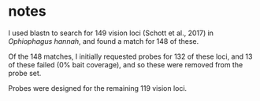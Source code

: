 # notes
I used blastn to search for 149 vision loci (Schott et al., 2017) in *Ophiophagus hannah*, and found a match for 148 of these.

Of the 148 matches, I initially requested probes for 132 of these loci, and 13 of these failed (0% bait coverage), and so these were removed from the probe set.

Probes were designed for the remaining 119 vision loci.
